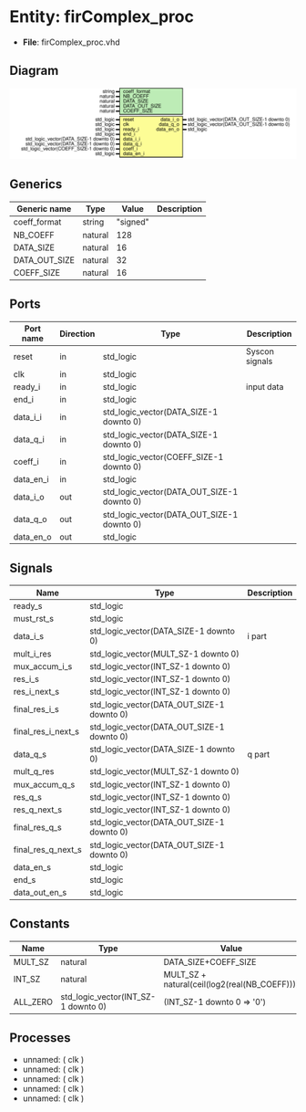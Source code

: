 # Entity: firComplex_proc

- **File**: firComplex_proc.vhd
## Diagram

![Diagram](firComplex_proc.svg "Diagram")
## Generics

| Generic name  | Type    | Value    | Description |
| ------------- | ------- | -------- | ----------- |
| coeff_format  | string  | "signed" |             |
| NB_COEFF      | natural | 128      |             |
| DATA_SIZE     | natural | 16       |             |
| DATA_OUT_SIZE | natural | 32       |             |
| COEFF_SIZE    | natural | 16       |             |
## Ports

| Port name | Direction | Type                                       | Description    |
| --------- | --------- | ------------------------------------------ | -------------- |
| reset     | in        | std_logic                                  | Syscon signals |
| clk       | in        | std_logic                                  |                |
| ready_i   | in        | std_logic                                  | input data     |
| end_i     | in        | std_logic                                  |                |
| data_i_i  | in        | std_logic_vector(DATA_SIZE-1 downto 0)     |                |
| data_q_i  | in        | std_logic_vector(DATA_SIZE-1 downto 0)     |                |
| coeff_i   | in        | std_logic_vector(COEFF_SIZE-1 downto 0)    |                |
| data_en_i | in        | std_logic                                  |                |
| data_i_o  | out       | std_logic_vector(DATA_OUT_SIZE-1 downto 0) |                |
| data_q_o  | out       | std_logic_vector(DATA_OUT_SIZE-1 downto 0) |                |
| data_en_o | out       | std_logic                                  |                |
## Signals

| Name               | Type                                       | Description |
| ------------------ | ------------------------------------------ | ----------- |
| ready_s            | std_logic                                  |             |
| must_rst_s         | std_logic                                  |             |
| data_i_s           | std_logic_vector(DATA_SIZE-1 downto 0)     |  i part     |
| mult_i_res         | std_logic_vector(MULT_SZ-1 downto 0)       |             |
| mux_accum_i_s      | std_logic_vector(INT_SZ-1 downto 0)        |             |
| res_i_s            | std_logic_vector(INT_SZ-1 downto 0)        |             |
|  res_i_next_s      | std_logic_vector(INT_SZ-1 downto 0)        |             |
| final_res_i_s      | std_logic_vector(DATA_OUT_SIZE-1 downto 0) |             |
| final_res_i_next_s | std_logic_vector(DATA_OUT_SIZE-1 downto 0) |             |
| data_q_s           | std_logic_vector(DATA_SIZE-1 downto 0)     |  q part     |
| mult_q_res         | std_logic_vector(MULT_SZ-1 downto 0)       |             |
| mux_accum_q_s      | std_logic_vector(INT_SZ-1 downto 0)        |             |
| res_q_s            | std_logic_vector(INT_SZ-1 downto 0)        |             |
|  res_q_next_s      | std_logic_vector(INT_SZ-1 downto 0)        |             |
| final_res_q_s      | std_logic_vector(DATA_OUT_SIZE-1 downto 0) |             |
| final_res_q_next_s | std_logic_vector(DATA_OUT_SIZE-1 downto 0) |             |
| data_en_s          | std_logic                                  |             |
| end_s              | std_logic                                  |             |
| data_out_en_s      | std_logic                                  |             |
## Constants

| Name     | Type                                | Value                                          | Description |
| -------- | ----------------------------------- | ---------------------------------------------- | ----------- |
| MULT_SZ  | natural                             |  DATA_SIZE+COEFF_SIZE                          |             |
| INT_SZ   | natural                             |  MULT_SZ + natural(ceil(log2(real(NB_COEFF)))) |             |
| ALL_ZERO | std_logic_vector(INT_SZ-1 downto 0) |  (INT_SZ-1 downto 0 => '0')                    |             |
## Processes
- unnamed: ( clk )
- unnamed: ( clk )
- unnamed: ( clk )
- unnamed: ( clk )
- unnamed: ( clk )
